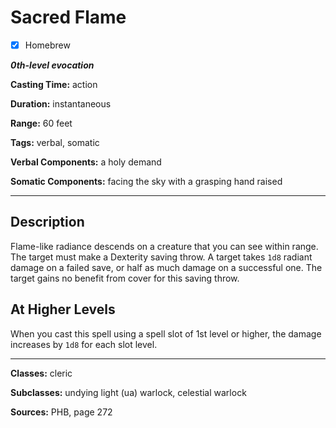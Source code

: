 # Sacred Flame

- [x] Homebrew

***0th-level evocation***

**Casting Time:** action

**Duration:** instantaneous

**Range:** 60 feet

**Tags:** verbal, somatic

**Verbal Components:** a holy demand

**Somatic Components:** facing the sky with a grasping hand raised

---

## Description
Flame-like radiance descends on a creature that you can see within range. The target must make a Dexterity saving throw.
A target takes `1d8` radiant damage on a failed save, or half as much damage on a successful one. The target gains no benefit from cover for this saving throw.

## At Higher Levels
When you cast this spell using a spell slot of 1st level or higher, the damage increases by `1d8` for each slot level.

---

**Classes:** cleric

**Subclasses:** undying light (ua) warlock, celestial warlock

**Sources:** PHB, page 272
